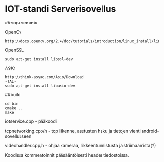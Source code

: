 # IOT-standi Serverisovellus
##requirements

OpenCv
```
http://docs.opencv.org/2.4/doc/tutorials/introduction/linux_install/linux_install.html
```

OpenSSL
```
sudo apt-get install libssl-dev
```

ASIO
```
http://think-async.com/Asio/Download
-TAI-
sudo apt-get install libasio-dev
```

##build
```
cd bin
cmake ..
make
```

iotservice.cpp - pääkoodi

tcpnetworking.cpp/h - tcp liikenne, asetusten haku ja tietojen vienti
android-sovellukseen

videohandler.cpp/h - ohjaa kameraa, liikkeentunnistusta ja striimaamista(?)

Koodissa kommentoinnit pääsääntöisesti header tiedostoissa.
